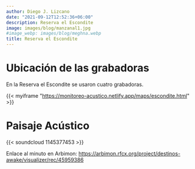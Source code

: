 ```yaml
---
author: Diego J. Lizcano
date: "2021-09-12T12:52:36+06:00"
description: Reserva el Escondite
image: images/blog/manzanal1.jpg
#image_webp: images/blog/meghna.webp
title: Reserva el Escondite
---
```


# Ubicación de las grabadoras

En la Reserva el Escondite se usaron cuatro grabadoras.

{{< myiframe "https://monitoreo-acustico.netlify.app/maps/escondite.html" >}}


# Paisaje Acústico

{{< soundcloud 1145377453 >}}

Enlace al minuto en Arbimon: https://arbimon.rfcx.org/project/destinos-awake/visualizer/rec/45959386





